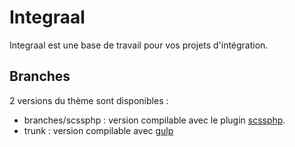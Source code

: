 # Integraal

Integraal est une base de travail pour vos projets d'intégration.

## Branches

2 versions du thème sont disponibles :
* branches/scssphp : version compilable avec le plugin [scssphp](https://plugins.spip.net/scssphp.html).
* trunk : version compilable avec [gulp](https://gulpjs.com/)